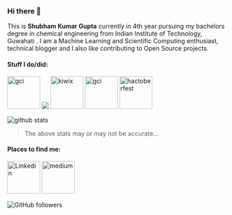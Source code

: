 ### Hi there 👋

This is **Shubham Kumar Gupta** currently in 4th year pursuing my bachelors degree in chemical engineering from Indian Institute of Technology, Guwahati . I am a Machine Learning and Scientific Computing enthusiast, technical blogger and I also like contributing to Open Source projects.

#### Stuff I do/did:
<img src="https://codein.withgoogle.com/static/img/og-image.png" alt="gci" width="75"/>
<img src="https://www.python.org/static/community_logos/python-logo.png"/>
<img src="https://upload.wikimedia.org/wikipedia/commons/thumb/b/b0/Kiwix_logo_v3.svg/1200px-Kiwix_logo_v3.svg.png" alt="kiwix" width="75"/>
<img src="https://avatars.githubusercontent.com/u/4621650?s=200&v=4" alt="gci" width="75"/>
<a href="https://hacktoberfest.digitalocean.com/"><img src="https://hacktoberfestswaglist.com/img/Hacktoberfest_20.jpg" alt="hactoberfest" width="75"></a>

![github stats](https://github-readme-stats.vercel.app/api?username=gptshubham595&&theme=merko&&show_icons=true)
>The above stats may or may not be accurate...

#### Places to find me:
<a href="https://www.linkedin.com/in/shubhamguptaggps/"><img src="https://content.linkedin.com/content/dam/me/business/en-us/amp/brand-site/v2/bg/LI-Bug.svg.original.svg" alt="Linkedin" width="75"/></a>
<a href="https://medium.com/@gptshubham595"><img src="https://miro.medium.com/max/195/1*emiGsBgJu2KHWyjluhKXQw.png" alt="medium" width="75"/></a>

![GitHub followers](https://img.shields.io/github/followers/gptshubham595?style=social)
